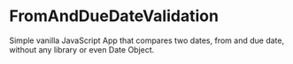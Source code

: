 # FromAndDueDateValidation
Simple vanilla JavaScript App that compares two dates, from and due date, without any library or even Date Object.
